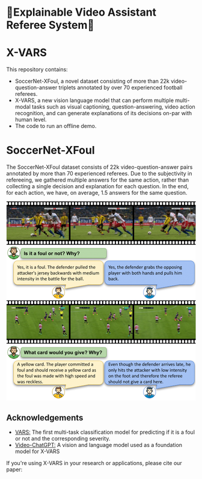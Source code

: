 
# 🚀Explainable Video Assistant Referee System🚀 
#                   X-VARS

This repository contains: 
- SoccerNet-XFoul, a novel dataset consisting of more than 22k video-question-answer triplets annotated by over 70 experienced football referees. 
- X-VARS, a new vision language model that can perform multiple multi-modal tasks such as visual captioning, question-answering, video action recognition, and can generate explanations of its decisions on-par with human level.
- The code to run an offline demo.


# SoccerNet-XFoul

The SoccerNet-XFoul dataset consists of 22k video-question-answer pairs annotated by more than 70 experienced referees. 
Due to the subjectivity in refereeing, we gathered multiple answers for the same action, rather than collecting a single decision and explanation for each question. In the end, for each action, we have, on average, $1.5$ answers for the same question.

![My Image](Images/dataset_example.png)


## Acknowledgements

 - [VARS:](https://github.com/SoccerNet/sn-mvfoul) The first multi-task classification model for predicting if it is a foul or not and the corresponding severity.
 - [Video-ChatGPT:](https://github.com/mbzuai-oryx/Video-ChatGPT) A vision and language model used as a foundation model for X-VARS


If you're using X-VARS in your research or applications, please cite our paper: 



